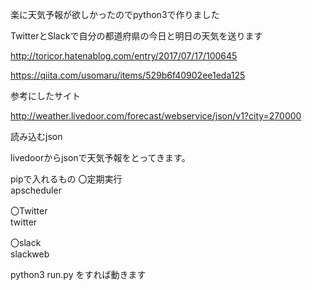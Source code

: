 楽に天気予報が欲しかったのでpython3で作りました

TwitterとSlackで自分の都道府県の今日と明日の天気を送ります


http://toricor.hatenablog.com/entry/2017/07/17/100645

https://qiita.com/usomaru/items/529b6f40902ee1eda125

参考にしたサイト

http://weather.livedoor.com/forecast/webservice/json/v1?city=270000

読み込むjson
  
livedoorからjsonで天気予報をとってきます。  
  
pipで入れるもの
〇定期実行  
apscheduler
  
〇Twitter  
twitter  
  
〇slack  
slackweb  

python3 run.py
をすれば動きます

